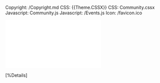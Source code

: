 ﻿Copyright: /Copyright.md
CSS: {{Theme.CSSX}}
CSS: Community.cssx
Javascript: Community.js
Javascript: /Events.js
Icon: /favicon.ico

![Menu](Menu.md)

<main>

[%Details]

</main>
